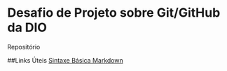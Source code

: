 # Desafio de Projeto sobre Git/GitHub da DIO
Repositório 

##Links Úteis
[Sintaxe Básica Markdown](https://www.markdownguide.org/basic-syntax/)
